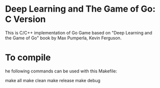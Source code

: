 # Deep Learning and The Game of Go: C Version

This is C/C++ implementation of Go Game based on "Deep Learning and the Game of Go" book by Max Pumperla, Kevin Ferguson.





# To compile

he following commands can be used with this Makefile:

make all
make clean
make release
make debug

